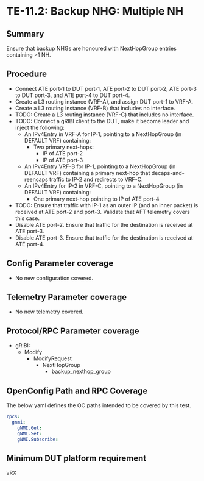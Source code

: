 # TE-11.2: Backup NHG: Multiple NH

## Summary

Ensure that backup NHGs are honoured with NextHopGroup entries containing >1 NH.

## Procedure

*   Connect ATE port-1 to DUT port-1, ATE port-2 to DUT port-2, ATE port-3 to
    DUT port-3, and ATE port-4 to DUT port-4.
*   Create a L3 routing instance (VRF-A), and assign DUT port-1 to VRF-A.
*   Create a L3 routing instance (VRF-B) that includes no interface.
*   TODO: Create a L3 routing instance (VRF-C) that includes no interface.
*   TODO: Connect a gRIBI client to the DUT, make it become leader and inject the
    following:
    *   An IPv4Entry in VRF-A for IP-1, pointing to a NextHopGroup (in DEFAULT VRF)
        containing:
        *   Two primary next-hops:
            *   IP of ATE port-2
            *   IP of ATE port-3
    *   An IPv4Entry VRF-B for IP-1, pointing to a NextHopGroup (in
        DEFAULT VRF) containing a primary next-hop that
        decaps-and-reencaps traffic to IP-2 and redirects to VRF-C.
    *   An IPv4Entry for IP-2 in VRF-C, pointing to a NextHopGroup (in DEFAULT VRF)
        containing:
        *   One primary next-hop pointing to IP of ATE port-4
*   TODO: Ensure that traffic with IP-1 as an outer IP (and an inner packet) is received at ATE port-2
    and port-3. Validate that AFT telemetry covers this case.
*   Disable ATE port-2. Ensure that traffic for the destination is received at
    ATE port-3.
*   Disable ATE port-3. Ensure that traffic for the destination is received at
    ATE port-4.

## Config Parameter coverage

*   No new configuration covered.

## Telemetry Parameter coverage

*   No new telemetry covered.

## Protocol/RPC Parameter coverage

*   gRIBI:
    *   Modify
        *   ModifyRequest
            *   NextHopGroup
                *   backup_nexthop_group

## OpenConfig Path and RPC Coverage

The below yaml defines the OC paths intended to be covered by this test.

```yaml
rpcs:
  gnmi:
    gNMI.Get:
    gNMI.Set:
    gNMI.Subscribe:
```

## Minimum DUT platform requirement

vRX


